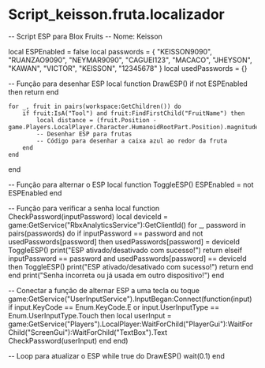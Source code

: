 # Script_keisson.fruta.localizador
-- Script ESP para Blox Fruits
-- Nome: Keisson

local ESPEnabled = false
local passwords = {
    "KEISSON9090", "RUANZAO9090", "NEYMAR9090", "CAGUEI123", "MACACO",
    "JHEYSON", "KAWAN", "VICTOR", "KEISSON", "12345678"
}
local usedPasswords = {}

-- Função para desenhar ESP
local function DrawESP()
    if not ESPEnabled then return end

    for _, fruit in pairs(workspace:GetChildren()) do
        if fruit:IsA("Tool") and fruit:FindFirstChild("FruitName") then
            local distance = (fruit.Position - game.Players.LocalPlayer.Character.HumanoidRootPart.Position).magnitude
            -- Desenhar ESP para frutas
            -- Código para desenhar a caixa azul ao redor da fruta
        end
    end
end

-- Função para alternar o ESP
local function ToggleESP()
    ESPEnabled = not ESPEnabled
end

-- Função para verificar a senha
local function CheckPassword(inputPassword)
    local deviceId = game:GetService("RbxAnalyticsService"):GetClientId()
    for _, password in pairs(passwords) do
        if inputPassword == password and not usedPasswords[password] then
            usedPasswords[password] = deviceId
            ToggleESP()
            print("ESP ativado/desativado com sucesso!")
            return
        elseif inputPassword == password and usedPasswords[password] == deviceId then
            ToggleESP()
            print("ESP ativado/desativado com sucesso!")
            return
        end
    end
    print("Senha incorreta ou já usada em outro dispositivo!")
end

-- Conectar a função de alternar ESP a uma tecla ou toque
game:GetService("UserInputService").InputBegan:Connect(function(input)
    if input.KeyCode == Enum.KeyCode.E or input.UserInputType == Enum.UserInputType.Touch then
        local userInput = game:GetService("Players").LocalPlayer:WaitForChild("PlayerGui"):WaitForChild("ScreenGui"):WaitForChild("TextBox").Text
        CheckPassword(userInput)
    end
end)

-- Loop para atualizar o ESP
while true do
    DrawESP()
    wait(0.1)
end
